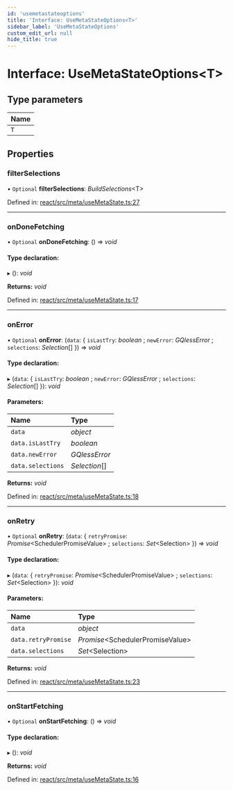 ```yaml
---
id: 'usemetastateoptions'
title: 'Interface: UseMetaStateOptions<T>'
sidebar_label: 'UseMetaStateOptions'
custom_edit_url: null
hide_title: true
---
```


# Interface: UseMetaStateOptions<T\>

## Type parameters

| Name |
| :--- |
| `T`  |

## Properties

### filterSelections

• `Optional` **filterSelections**: _BuildSelections_<T\>

Defined in: [react/src/meta/useMetaState.ts:27](https://github.com/gqless/gqless/blob/master/packages/react/src/meta/useMetaState.ts#L27)

---

### onDoneFetching

• `Optional` **onDoneFetching**: () => _void_

#### Type declaration:

▸ (): _void_

**Returns:** _void_

Defined in: [react/src/meta/useMetaState.ts:17](https://github.com/gqless/gqless/blob/master/packages/react/src/meta/useMetaState.ts#L17)

---

### onError

• `Optional` **onError**: (`data`: { `isLastTry`: _boolean_ ; `newError`: _GQlessError_ ; `selections`: _Selection_[] }) => _void_

#### Type declaration:

▸ (`data`: { `isLastTry`: _boolean_ ; `newError`: _GQlessError_ ; `selections`: _Selection_[] }): _void_

#### Parameters:

| Name              | Type          |
| :---------------- | :------------ |
| `data`            | _object_      |
| `data.isLastTry`  | _boolean_     |
| `data.newError`   | _GQlessError_ |
| `data.selections` | _Selection_[] |

**Returns:** _void_

Defined in: [react/src/meta/useMetaState.ts:18](https://github.com/gqless/gqless/blob/master/packages/react/src/meta/useMetaState.ts#L18)

---

### onRetry

• `Optional` **onRetry**: (`data`: { `retryPromise`: _Promise_<SchedulerPromiseValue\> ; `selections`: _Set_<Selection\> }) => _void_

#### Type declaration:

▸ (`data`: { `retryPromise`: _Promise_<SchedulerPromiseValue\> ; `selections`: _Set_<Selection\> }): _void_

#### Parameters:

| Name                | Type                              |
| :------------------ | :-------------------------------- |
| `data`              | _object_                          |
| `data.retryPromise` | _Promise_<SchedulerPromiseValue\> |
| `data.selections`   | _Set_<Selection\>                 |

**Returns:** _void_

Defined in: [react/src/meta/useMetaState.ts:23](https://github.com/gqless/gqless/blob/master/packages/react/src/meta/useMetaState.ts#L23)

---

### onStartFetching

• `Optional` **onStartFetching**: () => _void_

#### Type declaration:

▸ (): _void_

**Returns:** _void_

Defined in: [react/src/meta/useMetaState.ts:16](https://github.com/gqless/gqless/blob/master/packages/react/src/meta/useMetaState.ts#L16)
